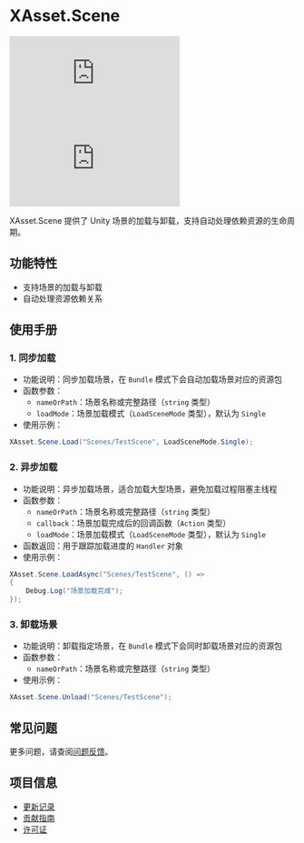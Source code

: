 # XAsset.Scene

[![Version](https://img.shields.io/npm/v/org.eframework.u3d.res)](https://www.npmjs.com/package/org.eframework.u3d.res)
[![Downloads](https://img.shields.io/npm/dm/org.eframework.u3d.res)](https://www.npmjs.com/package/org.eframework.u3d.res)

XAsset.Scene 提供了 Unity 场景的加载与卸载，支持自动处理依赖资源的生命周期。

## 功能特性

- 支持场景的加载与卸载
- 自动处理资源依赖关系

## 使用手册

### 1. 同步加载

- 功能说明：同步加载场景，在 `Bundle` 模式下会自动加载场景对应的资源包
- 函数参数：
  - `nameOrPath`：场景名称或完整路径（`string` 类型）
  - `loadMode`：场景加载模式（`LoadSceneMode` 类型），默认为 `Single`
- 使用示例：
```csharp
XAsset.Scene.Load("Scenes/TestScene", LoadSceneMode.Single);
```

### 2. 异步加载

- 功能说明：异步加载场景，适合加载大型场景，避免加载过程阻塞主线程
- 函数参数：
  - `nameOrPath`：场景名称或完整路径（`string` 类型）
  - `callback`：场景加载完成后的回调函数（`Action` 类型）
  - `loadMode`：场景加载模式（`LoadSceneMode` 类型），默认为 `Single`
- 函数返回：用于跟踪加载进度的 `Handler` 对象
- 使用示例：
```csharp
XAsset.Scene.LoadAsync("Scenes/TestScene", () =>
{
    Debug.Log("场景加载完成");
});
```

### 3. 卸载场景

- 功能说明：卸载指定场景，在 `Bundle` 模式下会同时卸载场景对应的资源包
- 函数参数：
  - `nameOrPath`：场景名称或完整路径（`string` 类型）
- 使用示例：
```csharp
XAsset.Scene.Unload("Scenes/TestScene");
```

## 常见问题

更多问题，请查阅[问题反馈](../CONTRIBUTING.md#问题反馈)。

## 项目信息

- [更新记录](../CHANGELOG.md)
- [贡献指南](../CONTRIBUTING.md)
- [许可证](../LICENSE.md)